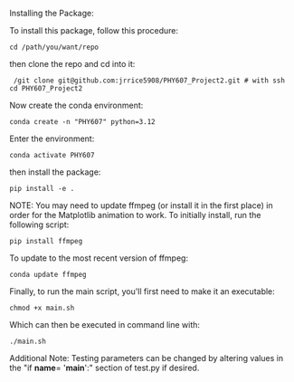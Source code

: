 Installing the Package:

To install this package, follow this procedure: 

```
cd /path/you/want/repo 
```

then clone the repo and cd into it:

```
 /git clone git@github.com:jrrice5908/PHY607_Project2.git # with ssh
cd PHY607_Project2
```

Now create the conda environment:


```
conda create -n "PHY607" python=3.12
```

Enter the environment:

```
conda activate PHY607
```
then install the package:

```
pip install -e .
```
NOTE: You may need to update ffmpeg (or install it in the first place) in order for the Matplotlib animation to work. To initially install, run the following script:

```
pip install ffmpeg
```

To update to the most recent version of ffmpeg:

```
conda update ffmpeg
```

Finally, to run the main script, you'll first need to make it an executable:

```
chmod +x main.sh
```

Which can then be executed in command line with:

```
./main.sh
```

Additional Note: Testing parameters can be changed by altering values in the "if __name__= '__main__':" section of test.py if desired.
